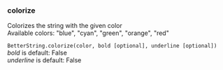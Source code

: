 ### colorize
Colorizes the string with the given color    
Available colors: "blue", "cyan", "green", "orange", "red"   

`BetterString.colorize(color, bold [optional], underline [optional]) `    
_bold_ is default: False   
_underline_ is default: False   
